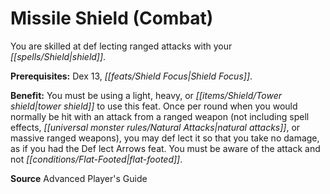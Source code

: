 ﻿---
cssclass: [feats]

---
# Missile Shield (Combat)

You are skilled at def lecting ranged attacks with your _[[spells/Shield|shield]]_.

**Prerequisites:** Dex 13, _[[feats/Shield Focus|Shield Focus]]_.

**Benefit:** You must be using a light, heavy, or _[[items/Shield/Tower shield|tower shield]]_ to use this feat. Once per round when you would normally be hit with an attack from a ranged weapon (not including spell effects, _[[universal monster rules/Natural Attacks|natural attacks]]_, or massive ranged weapons), you may def lect it so that you take no damage, as if you had the Def lect Arrows feat. You must be aware of the attack and not _[[conditions/Flat-Footed|flat-footed]]_.

**Source** Advanced Player's Guide
